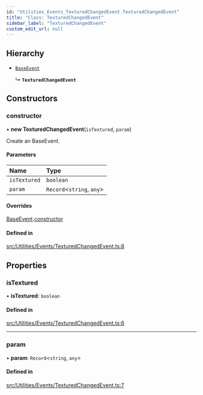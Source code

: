 ```yaml
---
id: "Utilities_Events_TexturedChangedEvent.TexturedChangedEvent"
title: "Class: TexturedChangedEvent"
sidebar_label: "TexturedChangedEvent"
custom_edit_url: null
---
```




## Hierarchy

- [`BaseEvent`](../Utilities_BaseEvent.BaseEvent)

  ↳ **`TexturedChangedEvent`**

## Constructors

### constructor

• **new TexturedChangedEvent**(`isTextured`, `param`)

Create an BaseEvent.

#### Parameters

| Name | Type |
| :------ | :------ |
| `isTextured` | `boolean` |
| `param` | `Record`<`string`, `any`\> |

#### Overrides

[BaseEvent](../Utilities_BaseEvent.BaseEvent).[constructor](../Utilities_BaseEvent.BaseEvent#constructor)

#### Defined in

[src/Utilities/Events/TexturedChangedEvent.ts:8](https://github.com/ZeaInc/zea-engine/blob/92469dc96/src/Utilities/Events/TexturedChangedEvent.ts#L8)

## Properties

### isTextured

• **isTextured**: `boolean`

#### Defined in

[src/Utilities/Events/TexturedChangedEvent.ts:6](https://github.com/ZeaInc/zea-engine/blob/92469dc96/src/Utilities/Events/TexturedChangedEvent.ts#L6)

___

### param

• **param**: `Record`<`string`, `any`\>

#### Defined in

[src/Utilities/Events/TexturedChangedEvent.ts:7](https://github.com/ZeaInc/zea-engine/blob/92469dc96/src/Utilities/Events/TexturedChangedEvent.ts#L7)

